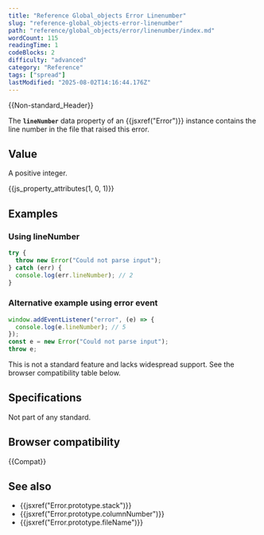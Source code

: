 ```yaml
---
title: "Reference Global_objects Error Linenumber"
slug: "reference-global_objects-error-linenumber"
path: "reference/global_objects/error/linenumber/index.md"
wordCount: 115
readingTime: 1
codeBlocks: 2
difficulty: "advanced"
category: "Reference"
tags: ["spread"]
lastModified: "2025-08-02T14:16:44.176Z"
---
```



{{Non-standard_Header}}

The **`lineNumber`** data property of an {{jsxref("Error")}} instance contains the line number in the file that raised this error.

## Value

A positive integer.

{{js_property_attributes(1, 0, 1)}}

## Examples

### Using lineNumber

```js
try {
  throw new Error("Could not parse input");
} catch (err) {
  console.log(err.lineNumber); // 2
}
```

### Alternative example using error event

```js
window.addEventListener("error", (e) => {
  console.log(e.lineNumber); // 5
});
const e = new Error("Could not parse input");
throw e;
```

This is not a standard feature and lacks widespread support. See the browser compatibility table below.

## Specifications

Not part of any standard.

## Browser compatibility

{{Compat}}

## See also

- {{jsxref("Error.prototype.stack")}}
- {{jsxref("Error.prototype.columnNumber")}}
- {{jsxref("Error.prototype.fileName")}}
